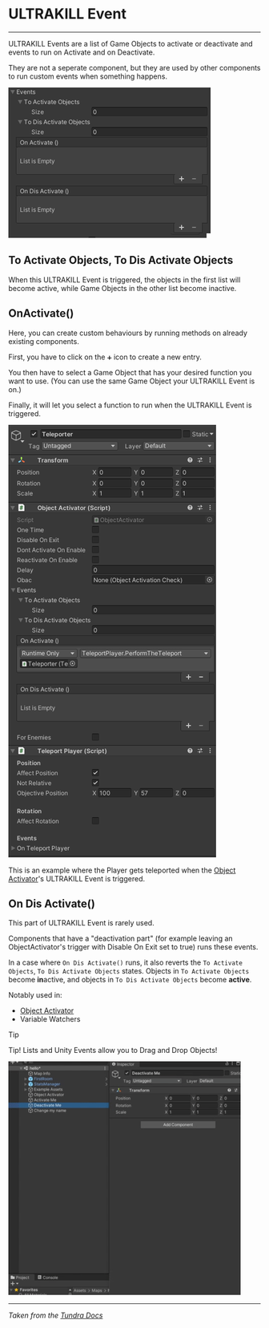 # ULTRAKILL Event
---

ULTRAKILL Events are a list of Game Objects to activate or deactivate and events to run on Activate and on Deactivate.

They are not a seperate component, but they are used by other components to run custom events when something happens.

![ULTRAKILL Event](assets/ultrakill-event-component.png)

## To Activate Objects, To Dis Activate Objects
When this ULTRAKILL Event is triggered, the objects in the first list will become active, while Game Objects in the other list become inactive.

## OnActivate()
Here, you can create custom behaviours by running methods on already existing components.

First, you have to click on the `➕` icon to create a new entry.

You then have to select a Game Object that has your desired function you want to use. (You can use the same Game Object your ULTRAKILL Event is on.)

Finally, it will let you select a function to run when the ULTRAKILL Event is triggered.

![Object Activator Example](assets/ultrakill-event-example.png)

This is an example where the Player gets teleported when the [Object Activator](/components/object-activator)'s ULTRAKILL Event is triggered.

## On Dis Activate()
This part of ULTRAKILL Event is rarely used.

Components that have a "deactivation part" (for example leaving an ObjectActivator's trigger with Disable On Exit set to true) runs these events.

In a case where `On Dis Activate()` runs, it also reverts the `To Activate Objects`, `To Dis Activate Objects` states. Objects in `To Activate Objects` become **in**active, and objects in `To Dis Activate Objects` become **active**.

Notably used in:
- [Object Activator](/components/object-activator)
- Variable Watchers

> [!TIP]
> Tip! Lists and Unity Events allow you to Drag and Drop Objects!

![Drag and Drop](assets/ultrakill-event-drag-drop.gif)


---
*Taken from the [Tundra Docs](https://docs.tundra.pitr.dev/components/ultrakill-event/)*
